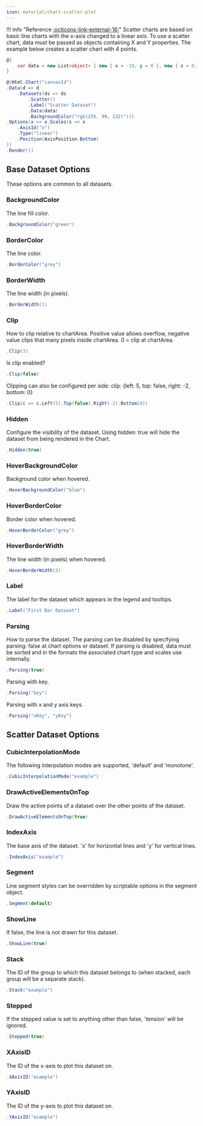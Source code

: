 ```yaml
---
icon: material/chart-scatter-plot
---
```


!!! info "Reference [:octicons-link-external-16:](https://www.chartjs.org/docs/latest/charts/scatter.html)"
	Scatter charts are based on basic line charts with the x-axis changed to a linear axis. 
	To use a scatter chart, data must be passed as objects containing X and Y properties. The example below creates a scatter chart with 4 points.

```csharp hl_lines="8" linenums="1"
@{
    var data = new List<object> { new { x = -10, y = 0 }, new { x = 0, y = 10 }, new { x = 10, y = 5 }, new { x = 0.5, y = 5.5 } };
}

@(Html.Chart("canvasId")
.Data(d => d
    .Datasets(ds => ds
        .Scatter()
        .Label("Scatter Dataset")
        .Data(data)
        .BackgroundColor("rgb(255, 99, 132)")))
.Options(x => x.Scales(s => s
    .AxisId("x")
	.Type("linear")
    .Position(AxisPosition.Bottom)
))
.Render())
```

## Base Dataset Options
These options are common to all datasets.

### BackgroundColor
The line fill color.
```csharp
.BackgroundColor("green")
```

### BorderColor
The line color.
```csharp
.BorderColor("grey")
```

### BorderWidth
The line width (in pixels).
```csharp
.BorderWidth(1)
```

### Clip
How to clip relative to chartArea. Positive value allows overflow, negative value clips that many pixels inside chartArea.
0 = clip at chartArea.
```csharp
.Clip(3)
```
Is clip enabled?
```csharp
.Clip(false)
```
Clipping can also be configured per side: clip: {left: 5, top: false, right: -2, bottom: 0}
```csharp
.Clip(c => c.Left(5).Top(false).Right(-2).Bottom(0))
```

### Hidden
Configure the visibility of the dataset. Using hidden: true will hide the dataset from being rendered in the Chart.
```csharp
.Hidden(true)
```

### HoverBackgroundColor
Background color when hovered.
```csharp
.HoverBackgroundColor("blue")
```

### HoverBorderColor
Border color when hovered.
```csharp
.HoverBorderColor("grey")
```

### HoverBorderWidth
The line width (in pixels) when hovered.
```csharp
.HoverBorderWidth(3)
```

### Label
The label for the dataset which appears in the legend and tooltips.
```csharp
.Label("First Bar Dataset")
```

### Parsing
How to parse the dataset. The parsing can be disabled by specifying parsing: false at chart options or dataset. 
If parsing is disabled, data must be sorted and in the formats the associated chart type and scales use internally.
```csharp
.Parsing(true)
```
Parsing with key.
```csharp
.Parsing("key")
```
Parsing with x and y axis keys.
```csharp
.Parsing("xKey", "yKey")
```

## Scatter Dataset Options

### CubicInterpolationMode
The following interpolation modes are supported, 'default' and 'monotone'.
```csharp
.CubicInterpolationMode("example")
```

### DrawActiveElementsOnTop
Draw the active points of a dataset over the other points of the dataset.
```csharp
.DrawActiveElementsOnTop(true)
```

### IndexAxis
The base axis of the dataset. 'x' for horizontal lines and 'y' for vertical lines.
```csharp
.IndexAxis("example")
```

### Segment
Line segment styles can be overridden by scriptable options in the segment object.
```csharp
.Segment(default)
```

### ShowLine
If false, the line is not drawn for this dataset.
```csharp
.ShowLine(true)
```

### Stack
The ID of the group to which this dataset belongs to (when stacked, each group will be a separate stack).
```csharp
.Stack("example")
```

### Stepped
If the stepped value is set to anything other than false, 'tension' will be ignored.
```csharp
.Stepped(true)
```

### XAxisID
The ID of the x-axis to plot this dataset on.
```csharp
.XAxisID("example")
```

### YAxisID
The ID of the y-axis to plot this dataset on.
```csharp
.YAxisID("example")
```

